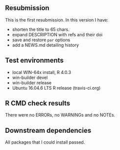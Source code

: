 ## Resubmission
This is the first resubmission. In this version I have:
* shorten the title to 65 chars.
* expand DESCRIPTION with refs and their doi
* save and restore ``par`` options
* add a NEWS.md detailing history

## Test environments
* local WIN-64x install, R 4.0.3
* win-builder devel 
* win-builder release
* Ubuntu 16.04.6 LTS R release (travis-ci.org)

## R CMD check results
There were no ERRORs, no WARNINGs and no NOTEs. 

## Downstream dependencies
All packages that I could install passed.
